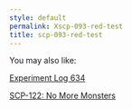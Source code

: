 ```yaml
---
style: default
permalink: Xscp-093-red-test
title: scp-093-red-test
---
```

You may also like:

[Experiment Log 634](http://scp-wiki.net/experiment-log-634)

[SCP-122: No More Monsters](http://scp-wiki.net/scp-122)
